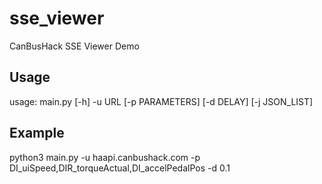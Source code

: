 # sse_viewer

CanBusHack SSE Viewer Demo

## Usage

usage: main.py [-h] -u URL [-p PARAMETERS] [-d DELAY] [-j JSON_LIST]

## Example

python3 main.py -u haapi.canbushack.com -p DI_uiSpeed,DIR_torqueActual,DI_accelPedalPos -d 0.1
